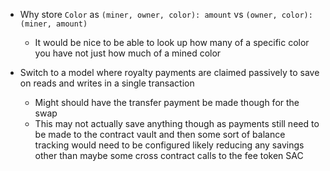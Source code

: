* Why store `Color` as `(miner, owner, color): amount` vs `(owner, color): (miner, amount)`
    * It would be nice to be able to look up how many of a specific color you have not just how much of a mined color

* Switch to a model where royalty payments are claimed passively to save on reads and writes in a single transaction
    * Might should have the transfer payment be made though for the swap
    * This may not actually save anything though as payments still need to be made to the contract vault and then some sort of balance tracking would need to be configured likely reducing any savings other than maybe some cross contract calls to the fee token SAC